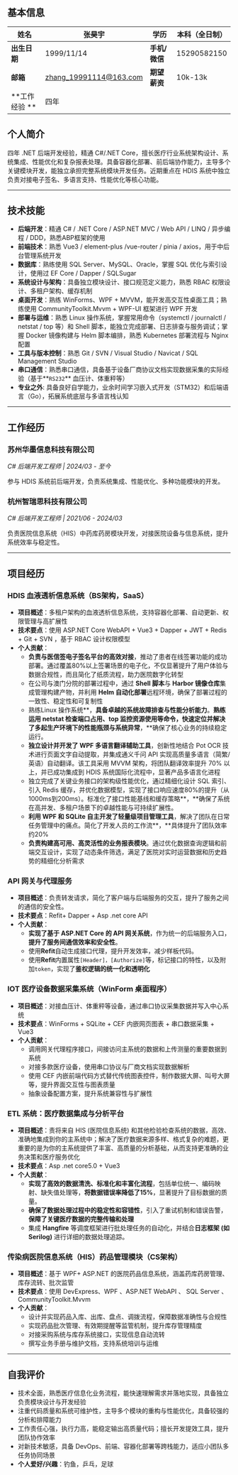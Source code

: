 ## 基本信息

| **姓名**     | 张昊宇                 | **学历**      | 本科（全日制） |
| ------------ | ---------------------- | ------------- | -------------- |
| **出生日期** | 1999/11/14             | **手机/微信** | 15290582150    |
| **邮箱**     | zhang_19991114@163.com | **期望薪资**  | 10k-13k       |
|  **工作经验 **            |四年 |||
## 个人简介

四年 .NET 后端开发经验，精通 C#/.NET Core，擅长医疗行业系统架构设计、系统集成、性能优化和复杂报表处理。具备容器化部署、前后端协作能力，主导多个关键模块开发，能独立承担完整系统模块开发任务。近期重点在 HDIS 系统中独立负责对接电子签名、多语言支持、性能优化等核心功能。

------

## 技术技能

- **后端开发**：精通 C# / .NET Core / ASP.NET MVC / Web API / LINQ / 异步编程 / DDD，熟悉ABP框架的使用
- **前端技术**：熟悉 Vue3 / element-plus /vue-router / pinia / axios，用于中后台管理系统开发
- **数据库**：熟练使用 SQL Server、MySQL、Oracle，掌握 SQL 优化与索引设计，使用过 EF Core / Dapper / SQLSugar
- **系统设计与架构**：具备独立模块设计、接口规范定义能力，熟悉 RBAC 权限设计、多租户架构、缓存机制
- **桌面开发**：熟练 WinForms、WPF + MVVM，能开发高交互性桌面工具；熟练使用 CommunityToolkit.Mvvm + WPF-UI 框架进行 WPF 开发
- **部署与运维**：熟悉 Linux 操作系统，掌握常用命令（systemctl / journalctl / netstat / top 等）和 Shell 脚本，能独立完成部署、日志排查与服务调试；掌握 Docker 镜像构建与 Helm 脚本编排，熟悉 Kubernetes 部署流程与 Nginx 配置
- **工具与版本控制**：熟悉 Git / SVN / Visual Studio / Navicat / SQL Management Studio
- **串口通信**：熟悉串口通信，具备基于设备厂商协议文档实现数据采集的实际经验（基于**`RS232`** 血压计、体重秤等）
- **专业之外**: 具备良好自学能力，业余时间学习嵌入式开发（STM32）和后端语言（Go），拓展系统底层与多语言栈认知

------

## 工作经历

### 苏州华墨信息科技有限公司

*C# 后端开发工程师 | 2024/03 - 至今*

参与 HDIS 系统前后端开发，负责系统集成、性能优化、多种功能模块的开发。

### 杭州智瑞思科技有限公司

*C# 后端开发工程师 | 2021/06 - 2024/03*

负责医院信息系统（HIS）中药库药房模块开发，对接医院设备与信息系统，提升系统效率与稳定性。

------

## 项目经历

### HDIS 血液透析信息系统（BS架构，SaaS）

- **项目概述**：多租户架构的血液透析信息系统，支持容器化部署、自动更新、权限管理与高扩展性
- **技术要点**：使用 ASP.NET Core WebAPI + Vue3 + Dapper + JWT + Redis + Git + SVN ，基于 RBAC 设计权限模型
- **个人贡献**：
  - **负责与医信签电子签名平台的高效对接**，推动了患者在线签署功能的成功部署。通过覆盖80%以上签署场景的电子化，不仅显著提升了用户体验与数据合规性，而且简化了纸质流程，助力医院数字化转型
  - 在公司与澳门分院的部署过程中，通过 **Shell 脚本**与 **Harbor 镜像仓库**集成管理构建产物，并利用 **Helm 自动化部署**远程环境，确保了部署过程的一致性、稳定性和可复制性
  - 熟练Linux 操作系统**，**具备卓越的系统故障排查与性能分析能力**。**熟练运用 netstat 检查端口占用、top 监控资源使用等命令，快速定位并解决了多起生产环境下的性能瓶颈与系统异常**，**确保了核心业务的持续稳定运行。
  - **独立设计并开发了 WPF 多语言翻译辅助工具**，创新性地结合 Pot OCR 技术进行页面文字自动提取，并集成通义千问 API 实现高质量多语言（简繁/英语）自动翻译。该工具采用 MVVM 架构，将团队翻译效率提升 70% 以上，并已成功集成到 HDIS 系统国际化流程中，显著产品多语言化进程
  - 独立完成了关键业务接口的架构级性能优化，通过精细化设计 SQL 索引、引入 Redis 缓存，并优化数据模型，实现了接口响应速度80%的提升（从1000ms到200ms）。标准化了接口性能基线和缓存策略**，**确保了系统在高并发、多租户场景下的卓越性能与可持续扩展性。
  - **利用 WPF 和 SQLite 自主开发了轻量级项目管理工具**，解决了团队在日常任务管理中的痛点。简化了开发人员的工作流**，**具体提升了团队效率约20%
  - **负责构建高可用、高灵活性的业务报表模块**。通过优化数据查询逻辑和前端交互设计，实现了动态条件筛选，满足了医院对实时运营数据和历史趋势的精细化分析需求

### API 网关与代理服务

- **项目概述**：负责转发请求，简化了客户端与后端服务的交互，提升了服务之间的通信的安全性。
- **技术要点**：Refit+ Dapper + Asp .net core API
- **个人贡献**：
  - **实现了基于 ASP.NET Core 的 API 网关系统**，作为统一的后端服务入口，**提升了服务间通信效率和安全性**。
  - 使用**Refit**自动生成接口代理，提升开发效率，减少样板代码。
  - 使用**Refit**内置属性`[Header]，[Authorize]`等，标记接口的特性，以及附加`token`，实现了**鉴权逻辑的统一化和透明化**

### IOT 医疗设备数据采集系统（WinForm 桌面程序）

- **项目概述**：对接血压计、体重秤等设备，通过串口协议采集数据并写入中心系统
- **技术要点**：WinForms + SQLite + CEF 内嵌网页图表 + 串口数据采集 + Vue3
- **个人贡献**：
  - 调用网关代理程序接口，间接访问主系统的数据和上传测量的重要数据到系统
  - 对接多款医疗设备，使用串口协议与厂商文档实现数据解析
  - 使用 CEF 内嵌前端代码方式替代传统图表控件，制作数据大屏、叫号大屏等，提升界面交互性与图表质量
  - 抽象设备配置方案，提升系统兼容性与扩展性

### ETL 系统：医疗数据集成与分析平台

- **项目概述**：责将来自 HIS (医院信息系统) 和其他检验检查系统的数据，高效、准确地集成到你的主系统中；解决了医疗数据来源多样、格式复杂的难题，更重要的是为你的主系统提供了丰富、高质量的分析基础，从而支持更准确的业务决策和医疗服务优化
- **技术要点**：Asp .net core5.0 + Vue3
- **个人贡献**：
  - **实现了高效的数据清洗、标准化和丰富化流程**，包括单位统一、编码映射、缺失值处理等，**将数据错误率降低了15%**，显著提升了目标数据的质量。
  - **确保了数据处理过程中的稳定性和容错性**，引入了重试机制和错误告警，**保障了关键医疗数据的完整传输和处理**
  - 集成 **Hangfire**  等调度框架进行批处理任务的自动化，并结合**日志框架 (如 Serilog)** 进行详细的数据处理追踪。

### 传染病医院信息系统（HIS）药品管理模块（CS架构）

- **项目概述**：基于 WPF+ ASP.NET 的医院药品信息系统，涵盖药库药房管理、库存流转、批次监管
- **技术要点**：使用 DevExpress、WPF 、ASP.NET WebAPI 、 SQL Server 、CommunityToolkit.Mvvm 
- **个人贡献**：
  - 设计并实现药品入库、出库、盘点、调拨流程，保障数据准确性与合规性
  - 实现药品批次管理、有效期提醒等监管机制，提升库存管理精度
  - 对接采购系统与库存系统接口，实现信息自动流转
  - 撰写业务手册与维护文档，支持系统培训与运维

------

## 自我评价

- 技术全面，熟悉医疗信息化业务流程，能快速理解需求并落地实现，具备独立负责模块设计与开发经验
- 注重代码质量和系统可维护性，主导多个模块的重构与性能优化，具备较强的分析和排障能力
- 工作责任心强，执行力高，能稳定输出高质量代码；擅长开发提效工具，提升团队协作效率
- 对新技术敏感，具备 DevOps、前端、容器化部署等跨栈能力，适应小团队多任务协同场景
- **个人爱好/兴趣**：钓鱼，乒乓，足球

